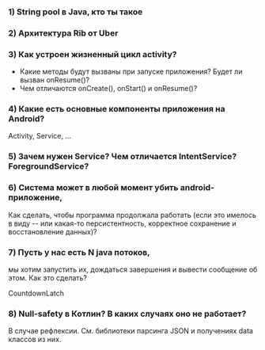 ﻿### 1) String pool в Java, кто ты такое

### 2) Архитектура Rib от Uber

### 3) Как устроен жизненный цикл activity?

* Какие методы будут вызваны при запуске приложения? Будет ли вызван onResume()?
* Чем отличаются onCreate(), onStart() и onResume()?

### 4) Какие есть основные компоненты приложения на Android?

Activity, Service, ...

### 5) Зачем нужен Service? Чем отличается IntentService? ForegroundService?

### 6) Система может в любой момент убить android-приложение,

Как сделать, чтобы программа продолжала работать (если это имелось в виду -- или какая-то персистентность, корректное сохранение и восстановление данных)? 

### 7) Пусть у нас есть N java потоков, 

мы хотим запустить их, дождаться завершения и вывести сообщение об этом. Как это сделать?

CountdownLatch

### 8) Null-safety в Котлин? В каких случаях оно не работает?

В случае рефлексии. См. библиотеки парсинга JSON и получениях data классов из них.

